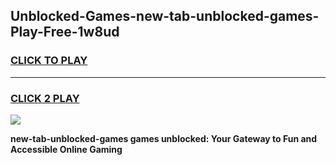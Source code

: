 
## Unblocked-Games-new-tab-unblocked-games-Play-Free-1w8ud
<h3>
<a href="https://premium76.site?title=new-tab-unblocked-games&ref=09A">CLICK TO PLAY</a></h3>
<hr>

<h3>
<a href="https://premium76.site?title=new-tab-unblocked-games&ref=09A">CLICK 2 PLAY</a>
  
</h3>

<a href="https://premium76.site?title=new-tab-unblocked-games&ref=09A"><img src="https://clearcache.store/games.png"></a>


**new-tab-unblocked-games games unblocked: Your Gateway to Fun and Accessible Online Gaming**
